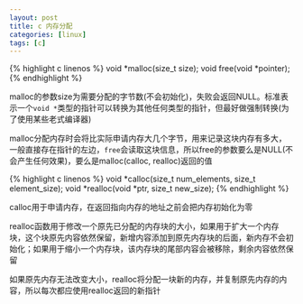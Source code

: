 ```yaml
---
layout: post 
title: c 内存分配
categories: [linux]
tags: [c]
---
```


{% highlight c linenos %}
void *malloc(size_t size);
void free(void *pointer);
{% endhighlight %}

malloc的参数size为需要分配的字节数(不会初始化)，失败会返回NULL。标准表示一个`void *`类型的指针可以转换为其他任何类型的指针，但最好做强制转换(为了使用某些老式编译器)

malloc分配内存时会将比实际申请内存大几个字节，用来记录这块内存有多大，一般直接存在指针的左边，`free`会读取这块信息，所以free的参数要么是NULL(不会产生任何效果)，要么是malloc(calloc, realloc)返回的值

{% highlight c linenos %}
void *calloc(size_t num_elements, size_t element_size);
void *realloc(void *ptr, size_t new_size);
{% endhighlight %}

calloc用于申请内存，在返回指向内存的地址之前会把内存初始化为零

realloc函数用于修改一个原先已分配的内存块的大小，如果用于扩大一个内存块，这个块原先内容依然保留，新增内容添加到原先内存块的后面，新内存不会初始化；如果用于缩小一个内存块，该内存块的尾部内容会被移除，剩余内容依然保留

如果原先内存无法改变大小，realloc将分配一块新的内存，并复制原先内存的内容，所以每次都应使用realloc返回的新指针
